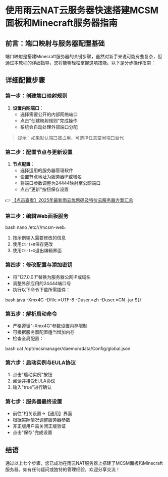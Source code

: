 # 使用雨云NAT云服务器快速搭建MCSM面板和Minecraft服务器指南

## 前言：端口映射与服务器配置基础

端口映射是搭建Minecraft服务器的关键步骤，虽然对新手来说可能有些复杂，但通过本教程的详细指导，您将能够轻松掌握这项技能。以下是分步操作指南：

## 详细配置步骤

### 第一步：创建端口映射规则

1. **设置内网端口**：
   - 选择需要公开的内部网络端口
   - 点击"创建映射规则"完成操作
   - 系统会自动处理外部端口分配

> 提示：如果默认端口被占用，可选择任意空闲端口替代

### 第二步：配置节点与更新设置

1. **节点配置**：
   - 选择适用的服务器管理软件
   - 设置节点地址为服务器IP或域名
   - 将端口参数调整为24444映射至公网端口
   - 点击"更新"按钮保存设置

👉 [【点击查看】2025年最新雨云优惠码及特价云服务器方案汇总](https://bit.ly/RainYun)

### 第三步：编辑Web面板服务

bash
nano /etc///mcsm-web.

1. 按示例输入需要修改的信息
2. 使用`Ctrl+O`保存更改
3. 使用`Ctrl+X`退出编辑界面

### 第四步：修改配置与添加密钥

- 将"127.0.0.1"替换为服务器公网IP或域名
- 调整外部应用的24444端口号
- 执行以下命令下载所需插件：

bash
java -Xmx4G -Dfile.=UTF-8 -Duser.=zh -Duser.=CN -jar ${}

### 第五步：解析启动命令

- 严格遵循"-Xmx4G"参数设置内存限制
- 可根据服务器配置适当增加内存
- 检查全局配置：

bash
cat /opt/mcsmanager/daemon/data/Config/global.json

### 第六步：启动实例与EULA协议

1. 点击"启动实例"按钮
2. 阅读并接受EULA协议
3. 输入"true"进行确认

### 第七步：服务器最终设置

- 前往"相关设置→【通用】界面
- 根据实际情况调整服务器参数
- 非正版用户需关闭正版验证
- 点击"保存"完成设置

## 结语

通过以上七个步骤，您已成功在雨云NAT服务器上搭建了MCSM面板和Minecraft服务器。如有任何疑问或独特的管理经验，欢迎分享交流！
